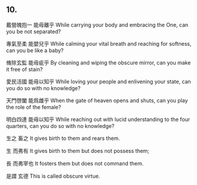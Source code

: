 ## 10.

戴營魄抱一
能毋離乎
While carrying your body and embracing the One,
can you be not separated?

專氣至柔
能嬰兒乎
While calming your vital breath and reaching for softness,
can you be like a baby?

脩除玄監
能毋疵乎
By cleaning and wiping the obscure mirror,
can you make it free of stain?

愛民活國
能毋以知乎
While loving your people and enlivening your state,
can you do so with no knowledge?

天門啓闔
能爲雌乎
When the gate of heaven opens and shuts,
can you play the role of the female?

明白四達
能毋以知乎
While reaching out with lucid understanding to the four quarters,
can you do so with no knowledge?

生之
畜之
It gives birth to them
and rears them.

生
而弗有
It gives birth to them
but does not possess them;

長
而弗宰也
It fosters them
but does not command them.

是謂
玄德
This is called
obscure virtue.
